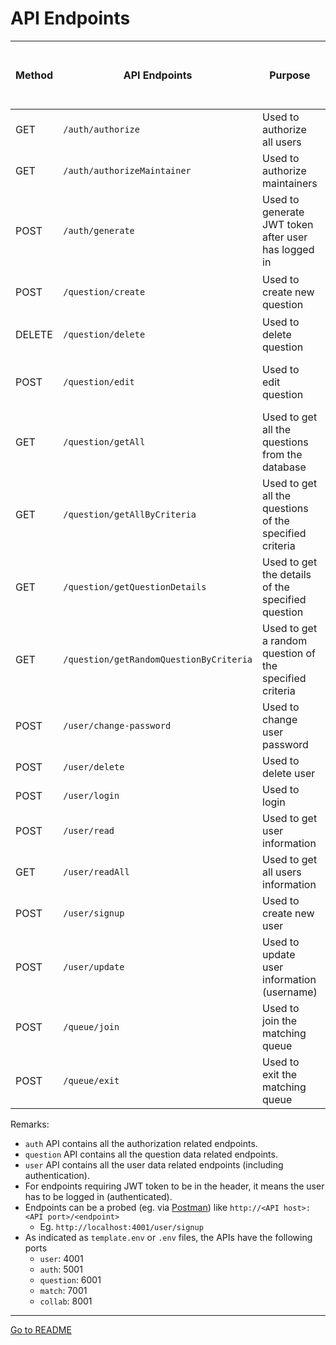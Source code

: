 # API Endpoints

| Method | API Endpoints                           | Purpose                                                 | Parameters <br> (JSON format)                                         | Require JWT token to be in header? | Does user have to be maintainer? |
| ------ | --------------------------------------- | ------------------------------------------------------- | --------------------------------------------------------------------- | ---------------------------------- | -------------------------------- |
| GET    | `/auth/authorize`                       | Used to authorize all users                             | -                                                                     | Yes                                | No                               |
| GET    | `/auth/authorizeMaintainer`             | Used to authorize maintainers                           | -                                                                     | Yes                                | Yes                              |
| POST   | `/auth/generate`                        | Used to generate JWT token after user has logged in     | `userId` <br> `isMaintainer`                                          | No                                 | -                                |
| POST   | `/question/create`                      | Used to create new question                             | `title` <br> `complexity` <br> `description` <br> `tags`              | Yes                                | Yes                              |
| DELETE | `/question/delete`                      | Used to delete question                                 | `id`                                                                  | Yes                                | Yes                              |
| POST   | `/question/edit`                        | Used to edit question                                   | `id` <br> `title` <br> `complexity` <br> `description` <br> `tags`    | Yes                                | Yes                              |
| GET    | `/question/getAll`                      | Used to get all the questions from the database         | -                                                                     | Yes                                | No                               |
| GET    | `/question/getAllByCriteria`            | Used to get all the questions of the specified criteria | `complexity` <br> `tags`                                              | Yes                                | No                               |
| GET    | `/question/getQuestionDetails`          | Used to get the details of the specified question       | `id`                                                                  | Yes                                | No                               |
| GET    | `/question/getRandomQuestionByCriteria` | Used to get a random question of the specified criteria | `complexity`                                                          | Yes                                | No                               |
| POST   | `/user/change-password`                 | Used to change user password                            | `id` <br> `currentPassword` <br> `newPassword` <br> `confirmPassword` | Yes                                | No                               |
| POST   | `/user/delete`                          | Used to delete user                                     | `id`                                                                  | Yes                                | No                               |
| POST   | `/user/login`                           | Used to login                                           | `email` <br> `password`                                               | No                                 | -                                |
| POST   | `/user/read`                            | Used to get user information                            | `id` or `email`                                                       | Yes                                | No                               |
| GET    | `/user/readAll`                         | Used to get all users information                       | -                                                                     | Yes                                | Yes                              |
| POST   | `/user/signup`                          | Used to create new user                                 | `email` <br> `password` <br> `confirmPassword`                        | No                                 | -                                |
| POST   | `/user/update`                          | Used to update user information (username)              | `id` <br> `username`                                                  | Yes                                | No                               |
| POST   | `/queue/join`                           | Used to join the matching queue                         | `queueName` <br> `sessionID`                                          | Yes                                | No                               |
| POST   | `/queue/exit`                           | Used to exit the matching queue                         | `queueName` <br> `sessionID`                                          | Yes                                | No                               |

Remarks:

- `auth` API contains all the authorization related endpoints.
- `question` API contains all the question data related endpoints.
- `user` API contains all the user data related endpoints (including authentication).
- For endpoints requiring JWT token to be in the header, it means the user has to be logged in (authenticated).
- Endpoints can be a probed (eg. via [Postman](https://www.postman.com/downloads/)) like `http://<API host>:<API port>/<endpoint>`
  - Eg. `http://localhost:4001/user/signup`
- As indicated as `template.env` or `.env` files, the APIs have the following ports
  - `user`: 4001
  - `auth`: 5001
  - `question`: 6001
  - `match`: 7001
  - `collab`: 8001

---

[Go to README](../README.md)
